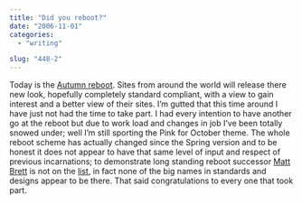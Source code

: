 ```yaml
---
title: "Did you reboot?"
date: "2006-11-01"
categories: 
  - "writing"

slug: "448-2"
---
```


Today is the [Autumn reboot](http://www.cssreboot.com/). Sites from around the world will release there new look, hopefully completely standard compliant, with a view to gain interest and a better view of their sites. I’m gutted that this time around I have just not had the time to take part. I had every intention to have another go at the reboot but due to work load and changes in job I’ve been totally snowed under; well I’m still sporting the Pink for October theme. The whole reboot scheme has actually changed since the Spring version and to be honest it does not appear to have that same level of input and respect of previous incarnations; to demonstrate long standing reboot successor [Matt Brett](http://mattbrett.com) is not on the [list](http://www.cssreboot.com/fall-rebooters/), in fact none of the big names in standards and designs appear to be there. That said congratulations to every one that took part.
